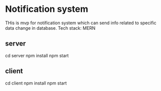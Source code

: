 # Notification system
THis is mvp for notification system which can send info related to specific data change in database. Tech stack: MERN
## server
cd server
npm install
npm start
## client
cd client
npm install
npm start
